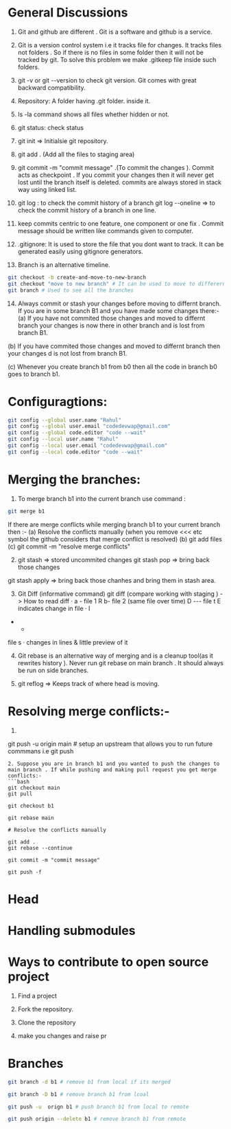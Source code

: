 # General Discussions

1. Git and github are different . Git is a software and github is a service.

2. Git is a version control system i.e it tracks file for changes. It tracks files not folders . So if there is no files in some folder then it will not be tracked by git. To solve this problem we make .gitkeep file inside such folders.

3. git -v or git --version to check git version. Git comes with great backward compatibility.

4. Repository: A folder having .git folder. inside it.

5. ls -la command shows all files whether hidden or not.

6. git status: check status

7. git init => Initialsie git repository.

8. git add . (Add all the files to staging area)

9. git commit -m "commit message" .(To commit the changes ). Commit acts as checkpoint . If you commit your changes then it will never get lost until the branch itself is deleted. commits are always stored in stack way using linked list.

10. git log : to check the commit history of a branch 
git log --oneline => to check the commit history of a branch in one line.

11. keep commits centric to one feature, one component or one fix . Commit message should be written like commands given to computer.

12. .gitignore: It is used to store the file that you dont want to track. It can be generated easily using gitignore generators.

13. Branch is an alternative timeline.

```bash
git checkout -b create-and-move-to-new-branch
git checkout "move to new branch" # It can be used to move to differernt branch as well as different commit ids
git branch # Used to see all the branches

```

14. Always commit or stash your changes before moving to differnt branch. If you are in some branch B1 and you have made some changes there:-
(a) If you have not commited those changes and moved to differnt branch your changes is now there in other branch and is lost from branch B1.

(b) If you have  commited those changes and moved to differnt branch then your changes d is not lost from branch B1.

(c) Whenever you create branch b1 from b0 then all the code in branch b0 goes to branch b1.

# Configuragtions:

```bash
git config --global user.name "Rahul"
git config --global user.email "codedevwap@gmail.com"
git config --global code.editor "code --wait"
git config --local user.name "Rahul"
git config --local user.email "codedevwap@gmail.com"
git config --local code.editor "code --wait"
```

# Merging the branches:

1. To merge branch b1 into the current branch use command :
```bash
git merge b1
```
If there are merge conflicts while merging branch b1 to your current branch then :-
(a) Resolve the conflicts manually (when you remove <<< etc symbol the github considers that merge conflict is resolved)
(b) git add files
(c) git commit -m "resolve merge conflicts"

2. git stash => stored uncommited changes
git stash pop => bring back those changes

git stash apply => bring back those chanhes and bring them in stash area.

3. Git Diff (informative command)
git diff (compare working with staging )
-> How to read diff
· a - file 1 R b- file 2 (same file over time) D --- file t
E indicates change in file
·
I
+ +
file s
·
changes in lines & little preview of it

4. Git rebase is an alternative way of merging and is a cleanup tool(as it rewrites history ). Never run git rebase on main branch . It should always be run on side branches. 

5. git reflog => Keeps track of where head is moving.

# Resolving merge conflicts:-

1. ```bash
git push -u origin main # setup an upstream that allows you to run future commmans i.e git push
```
2. Suppose you are in branch b1 and you wanted to push the changes to main branch . If while pushing and making pull request you get merge conflicts:-
```bash
git checkout main
git pull 

git checkout b1

git rebase main

# Resolve the conflicts manually

git add .
git rebase --continue

git commit -m "commit message"

git push -f

```

# Head


# Handling submodules


# Ways to contribute to open source project

1. Find a project

2. Fork the repository.

3. Clone the repository

4. make you changes and raise pr


# Branches 

```bash
git branch -d b1 # remove b1 from local if its merged

git branch -D b1 # remove branch b1 from lcoal

git push -u  orign b1 # push branch b1 from local to remote

git push origin --delete b1 # remove branch b1 from remote
```